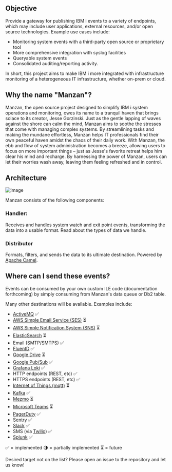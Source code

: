 
## Objective

Provide a gateway for publishing IBM i events to a variety of endpoints, which may include user applications, external resources, and/or open source technologies. Example use cases include:

- Monitoring system events with a third-party open source or proprietary tool
- More comprehensive integration with syslog facilities
- Queryable system events
- Consolidated auditing/reporting activity. 

In short, this project aims to make IBM i more integrated with infrastructure monitoring of a heterogeneous IT infrastructure, whether on-prem or cloud.

## Why the name "Manzan"?
Manzan, the open source project designed to simplify IBM i system operations and monitoring, owes its name to a
tranquil haven that brings solace to its creator, Jesse Gorzinski. Just as the gentle lapping of waves against the
shore can calm the mind, Manzan aims to soothe the stresses that come with managing complex systems. By streamlining
tasks and making the mundane effortless, Manzan helps IT professionals find their own peaceful haven amidst the chaos
of their daily work. With Manzan, the ebb and flow of system administration becomes a breeze, allowing users to focus
on more important things – just as Jesse's favorite retreat helps him clear his mind and recharge. By harnessing the
power of Manzan, users can let their worries wash away, leaving them feeling refreshed and in control.

## Architecture

![image](https://user-images.githubusercontent.com/17914061/208200501-d0c14907-ed47-4248-ab89-9728e197ddb6.png)

Manzan consists of the following components:

### Handler:

Receives and handles system watch and exit point events, transforming the data into a usable format. Read about the types of data we handle.

### Distributor

Formats, filters, and sends the data to its ultimate destination. Powered by [Apache Camel](http://camel.apache.org).


## Where can I send these events?

Events can be consumed by your own custom ILE code (documentation forthcoming) by simply consuming from Manzan's data queue or Db2 table. 

Many other destinations will be available. Examples include:

- [ActiveMQ](http://activemq.apache.org/) ✅
- [AWS Simple Email Service (SES)](https://aws.amazon.com/ses/) ⏳
- [AWS Simple Notification System (SNS)](https://aws.amazon.com/sns/) ⏳
- [ElasticSearch](http://elastic.co) ⏳
- Email (SMTP/SMTPS) ✅
- [FluentD](http://fluentd.org) ✅
- [Google Drive](http://drive.google.com) ⏳
- [Google Pub/Sub](http://cloud.google.com/pubsub) ✅
- [Grafana Loki](https://grafana.com/oss/loki/) ✅
- HTTP endpoints (REST, etc) ✅
- HTTPS endpoints (REST, etc) ✅
- [Internet of Things (mqtt)](https://www.eclipse.org/paho/) ⏳
- [Kafka](http://kafka.apache.org) ✅
- [Mezmo](http://mezmo.com) ⏳
- [Microsoft Teams](http://teams.microsoft.com) ⏳
- [PagerDuty](http://pagerduty.com) ✅
- [Sentry](http://sentry.io) ✅
- [Slack](http://slack.com) ✅
- SMS (via [Twilio](http://www.twilio.com)) ✅
- [Splunk](http://splunk.com) ✅

✅ = implemented
🌗 = partially implemented
⏳ = future

Desired target not on the list? Please open an issue to the repository and let us know!
